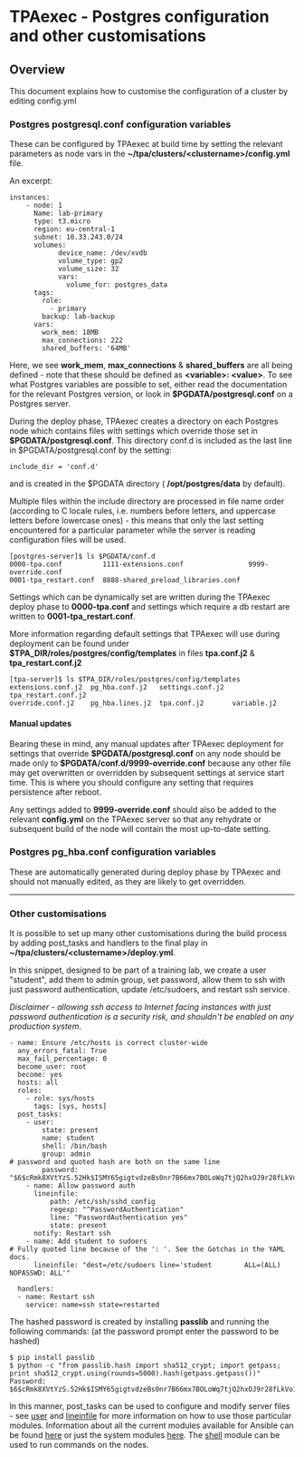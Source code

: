 TPAexec - Postgres configuration and other customisations
=========================================================

## Overview

This document explains how to customise the configuration of a cluster
by editing config.yml

### Postgres postgresql.conf configuration variables

These can be configured by TPAexec at build time by setting the relevant parameters as node vars in the **~/tpa/clusters/\<clustername>/config.yml** file.

An excerpt:

```
instances:
    - node: 1
      Name: lab-primary
      type: t3.micro
      region: eu-central-1
      subnet: 10.33.243.0/24
      volumes:
            device_name: /dev/xvdb
            volume_type: gp2
            volume_size: 32
            vars:
              volume_for: postgres_data
      tags:
        role:
          - primary
        backup: lab-backup
      vars:
        work_mem: 18MB
        max_connections: 222
        shared_buffers: '64MB'
```

Here, we see **work_mem**, **max_connections** & **shared_buffers** are all being defined - note that these should be defined as **\<variable>: \<value>**. To see what Postgres variables are possible to set, either read the documentation for the relevant Postgres version, or look in **\$PGDATA/postgresql.conf** on a Postgres server. 

During the deploy phase, TPAexec creates a directory on each Postgres node which contains files with settings which override those set in **\$PGDATA/postgresql.conf**. This directory conf.d is included as the last line in \$PGDATA/postgresql.conf by the setting:

```
include_dir = 'conf.d'
```

and is created in the $PGDATA directory ( **/opt/postgres/data** by default).

Multiple files within the include directory are processed in file name order (according to C locale rules, i.e. numbers before letters, and uppercase letters before lowercase ones) - this means that only the last setting encountered for a particular parameter while the server is reading configuration files will be used. 

```
[postgres-server]$ ls $PGDATA/conf.d
0000-tpa.conf          1111-extensions.conf                9999-override.conf
0001-tpa_restart.conf  8888-shared_preload_libraries.conf
```

Settings which can be dynamically set are written during the TPAexec deploy phase to **0000-tpa.conf** and settings which require a db restart are written to **0001-tpa_restart.conf**.

More information regarding default settings that TPAexec will use during deployment can be found under **$TPA_DIR/roles/postgres/config/templates** in files **tpa.conf.j2** & **tpa_restart.conf.j2**

```
[tpa-server]$ ls $TPA_DIR/roles/postgres/config/templates
extensions.conf.j2  pg_hba.conf.j2   settings.conf.j2  tpa_restart.conf.j2
override.conf.j2    pg_hba.lines.j2  tpa.conf.j2       variable.j2
```

#### Manual updates

Bearing these in mind, any manual updates after TPAexec deployment for settings that override **\$PGDATA/postgresql.conf** on any node should be made only to **\$PGDATA/conf.d/9999-override.conf** because any other file may get overwritten or overridden by subsequent settings at service start time. This is where you should configure any setting that requires persistence after reboot.

Any settings added to **9999-override.conf** should also be added to the relevant **config.yml** on the TPAexec server so that any rehydrate or subsequent build of the node will contain the most up-to-date setting.

### Postgres pg_hba.conf configuration variables

These are automatically generated during deploy phase by TPAexec and should not manually edited, as they are likely to get overridden.

------

### Other customisations

It is possible to set up many other customisations during the build process by adding post_tasks and handlers to the final play in **~/tpa/clusters/\<clustername>/deploy.yml**.

In this snippet, designed to be part of a training lab, we create a user "student", add them to admin group, set password, allow them to ssh with just password authentication, update /etc/sudoers, and restart ssh service. 

*Disclaimer - allowing ssh access to Internet facing instances with just password authentication is a security risk, and shouldn't be enabled on any production system*.

```
- name: Ensure /etc/hosts is correct cluster-wide
  any_errors_fatal: True
  max_fail_percentage: 0
  become_user: root
  become: yes
  hosts: all
  roles:
    - role: sys/hosts
      tags: [sys, hosts]
  post_tasks:
    - user:
        state: present
        name: student
        shell: /bin/bash
        group: admin
# password and quoted hash are both on the same line
        password: "$6$cRmk8XVtYzS.52Hk$ISMY65gigtvdzeBs0nr7B66mx7BOLoWq7tjQ2hxOJ9r28fLkVo1RscMhW9t2ortjwWSi5EUq7pLmoL84AEpUl/"
    - name: Allow password auth
      lineinfile:
          path: /etc/ssh/sshd_config
          regexp: "^PasswordAuthentication"
          line: "PasswordAuthentication yes"
          state: present
      notify: Restart ssh
    - name: Add student to sudoers
# Fully quoted line because of the ': '. See the Gotchas in the YAML docs.
      lineinfile: "dest=/etc/sudoers line='student        ALL=(ALL)       NOPASSWD: ALL'"

  handlers:
  - name: Restart ssh
    service: name=ssh state=restarted
```

The hashed password is created by installing **passlib** and running the following commands: (at the password prompt enter the password to be hashed)

```
$ pip install passlib
$ python -c "from passlib.hash import sha512_crypt; import getpass; print sha512_crypt.using(rounds=5000).hash(getpass.getpass())"
Password:
$6$cRmk8XVtYzS.52Hk$ISMY65gigtvdzeBs0nr7B66mx7BOLoWq7tjQ2hxOJ9r28fLkVo1RscMhW9t2ortjwWSi5EUq7pLmoL84AEpUl/
```

In this manner, post_tasks can be used to configure and modify server files - see [user](http://docs.ansible.com/ansible/latest/modules/user_module.html#user-module) and [lineinfile](http://docs.ansible.com/ansible/latest/modules/lineinfile_module.html) for more information on how to use those particular modules. Information about all the current modules available for Ansible can be found [here](http://docs.ansible.com/ansible/latest/modules/list_of_all_modules.html) or just the system modules [here](http://docs.ansible.com/ansible/latest/modules/list_of_system_modules.html). The [shell](http://docs.ansible.com/ansible/latest/modules/shell_module.html#shell-module) module can be used to run commands on the nodes.

